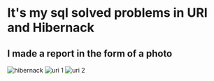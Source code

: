 # It's my sql solved problems in URI and Hibernack
## I made a report in the form of a photo


![hibernack](https://user-images.githubusercontent.com/81631715/189819736-0bee14b7-1237-4b92-b18b-8a8544fdd19b.jpg)
![uri 1](https://user-images.githubusercontent.com/81631715/189819785-7c401422-39f8-45bb-ae49-2a55903c0263.jpg)
![uri 2](https://user-images.githubusercontent.com/81631715/189819793-687830a3-890b-45c0-a4d8-c51ff9dea411.jpg)
